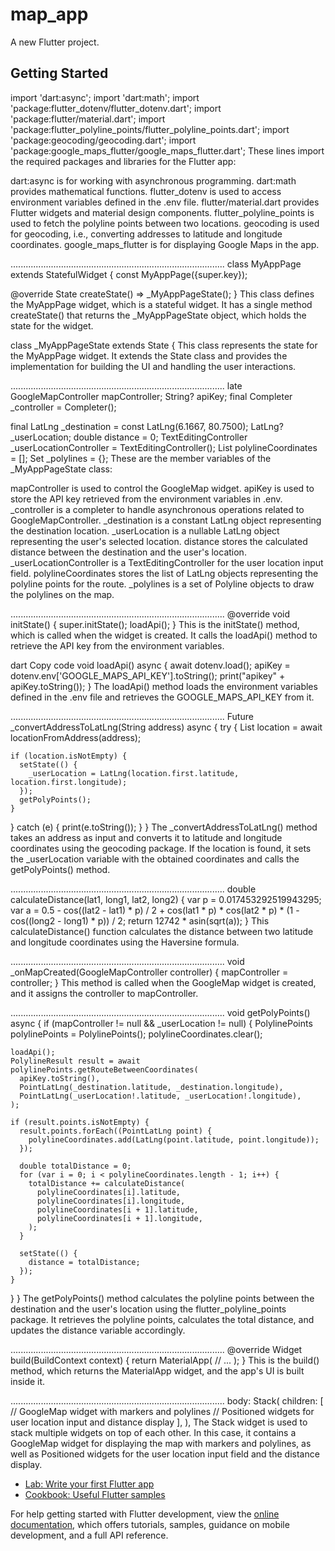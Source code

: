 # map_app

A new Flutter project.

## Getting Started
import 'dart:async';
import 'dart:math';
import 'package:flutter_dotenv/flutter_dotenv.dart';
import 'package:flutter/material.dart';
import 'package:flutter_polyline_points/flutter_polyline_points.dart';
import 'package:geocoding/geocoding.dart';
import 'package:google_maps_flutter/google_maps_flutter.dart';
These lines import the required packages and libraries for the Flutter app:

dart:async is for working with asynchronous programming.
dart:math provides mathematical functions.
flutter_dotenv is used to access environment variables defined in the .env file.
flutter/material.dart provides Flutter widgets and material design components.
flutter_polyline_points is used to fetch the polyline points between two locations.
geocoding is used for geocoding, i.e., converting addresses to latitude and longitude coordinates.
google_maps_flutter is for displaying Google Maps in the app.


.....................................................................................
class MyAppPage extends StatefulWidget {
  const MyAppPage({super.key});

  @override
  State<MyAppPage> createState() => _MyAppPageState();
}
This class defines the MyAppPage widget, which is a stateful widget. It has a single method createState() that returns the _MyAppPageState object, which holds the state for the widget.


class _MyAppPageState extends State<MyAppPage> {
This class represents the state for the MyAppPage widget. It extends the State class and provides the implementation for building the UI and handling the user interactions.

.....................................................................................
late GoogleMapController mapController;
String? apiKey;
final Completer<GoogleMapController> _controller = Completer();

final LatLng _destination = const LatLng(6.1667, 80.7500);
LatLng? _userLocation;
double distance = 0;
TextEditingController _userLocationController = TextEditingController();
List<LatLng> polylineCoordinates = [];
Set<Polyline> _polylines = {};
These are the member variables of the _MyAppPageState class:

mapController is used to control the GoogleMap widget.
apiKey is used to store the API key retrieved from the environment variables in .env.
_controller is a completer to handle asynchronous operations related to GoogleMapController.
_destination is a constant LatLng object representing the destination location.
_userLocation is a nullable LatLng object representing the user's selected location.
distance stores the calculated distance between the destination and the user's location.
_userLocationController is a TextEditingController for the user location input field.
polylineCoordinates stores the list of LatLng objects representing the polyline points for the route.
_polylines is a set of Polyline objects to draw the polylines on the map.


.....................................................................................
@override
void initState() {
  super.initState();
  loadApi();
}
This is the initState() method, which is called when the widget is created. It calls the loadApi() method to retrieve the API key from the environment variables.

dart
Copy code
void loadApi() async {
  await dotenv.load();
  apiKey = dotenv.env['GOOGLE_MAPS_API_KEY'].toString();
  print("apikey" + apiKey.toString());
}
The loadApi() method loads the environment variables defined in the .env file and retrieves the GOOGLE_MAPS_API_KEY from it.

.....................................................................................
Future<void> _convertAddressToLatLng(String address) async {
  try {
    List<Location> location = await locationFromAddress(address);

    if (location.isNotEmpty) {
      setState(() {
        _userLocation = LatLng(location.first.latitude, location.first.longitude);
      });
      getPolyPoints();
    }
  } catch (e) {
    print(e.toString());
  }
}
The _convertAddressToLatLng() method takes an address as input and converts it to latitude and longitude coordinates using the geocoding package. If the location is found, it sets the _userLocation variable with the obtained coordinates and calls the getPolyPoints() method.

.....................................................................................
double calculateDistance(lat1, long1, lat2, long2) {
  var p = 0.017453292519943295;
  var a = 0.5 - cos((lat2 - lat1) * p) / 2 +
      cos(lat1 * p) * cos(lat2 * p) * (1 - cos((long2 - long1) * p)) / 2;
  return 12742 * asin(sqrt(a));
}
This calculateDistance() function calculates the distance between two latitude and longitude coordinates using the Haversine formula.

.....................................................................................
void _onMapCreated(GoogleMapController controller) {
  mapController = controller;
}
This method is called when the GoogleMap widget is created, and it assigns the controller to mapController.

.....................................................................................
void getPolyPoints() async {
  if (mapController != null && _userLocation != null) {
    PolylinePoints polylinePoints = PolylinePoints();
    polylineCoordinates.clear();

    loadApi();
    PolylineResult result = await polylinePoints.getRouteBetweenCoordinates(
      apiKey.toString(),
      PointLatLng(_destination.latitude, _destination.longitude),
      PointLatLng(_userLocation!.latitude, _userLocation!.longitude),
    );

    if (result.points.isNotEmpty) {
      result.points.forEach((PointLatLng point) {
        polylineCoordinates.add(LatLng(point.latitude, point.longitude));
      });

      double totalDistance = 0;
      for (var i = 0; i < polylineCoordinates.length - 1; i++) {
        totalDistance += calculateDistance(
          polylineCoordinates[i].latitude,
          polylineCoordinates[i].longitude,
          polylineCoordinates[i + 1].latitude,
          polylineCoordinates[i + 1].longitude,
        );
      }

      setState(() {
        distance = totalDistance;
      });
    }
  }
}
The getPolyPoints() method calculates the polyline points between the destination and the user's location using the flutter_polyline_points package. It retrieves the polyline points, calculates the total distance, and updates the distance variable accordingly.

.....................................................................................
@override
Widget build(BuildContext context) {
  return MaterialApp(
    // ...
  );
}
This is the build() method, which returns the MaterialApp widget, and the app's UI is built inside it.

.....................................................................................
body: Stack(
  children: [
    // GoogleMap widget with markers and polylines
    // Positioned widgets for user location input and distance display
  ],
),
The Stack widget is used to stack multiple widgets on top of each other. In this case, it contains a GoogleMap widget for displaying the map with markers and polylines, as well as Positioned widgets for the user location input field and the distance display.

- [Lab: Write your first Flutter app](https://docs.flutter.dev/get-started/codelab)
- [Cookbook: Useful Flutter samples](https://docs.flutter.dev/cookbook)

For help getting started with Flutter development, view the
[online documentation](https://docs.flutter.dev/), which offers tutorials,
samples, guidance on mobile development, and a full API reference.
